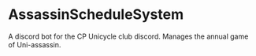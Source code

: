# AssassinScheduleSystem
A discord bot for the CP Unicycle club discord. Manages the annual game of Uni-assassin.
